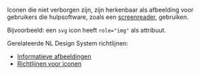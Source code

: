 <!-- @license CC0-1.0 -->

Iconen die niet verborgen zijn, zijn herkenbaar als afbeelding voor gebruikers die hulpsoftware, zoals een [screenreader](woordenlijst/#screenreader), gebruiken.

Bijvoorbeeld: een `svg` icon heeft `role="img"` als attribuut.

Gerelateerde NL Design System richtlijnen:

- [Informatieve afbeeldingen](/richtlijnen/content/afbeeldingen/informatieve-afbeeldingen)
- [Richtlijnen voor iconen](/richtlijnen/stijl/iconen/)
